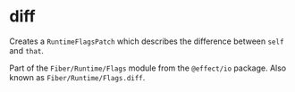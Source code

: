 # diff

Creates a `RuntimeFlagsPatch` which describes the difference between `self`
and `that`.

Part of the `Fiber/Runtime/Flags` module from the `@effect/io` package. Also known as `Fiber/Runtime/Flags.diff`.
